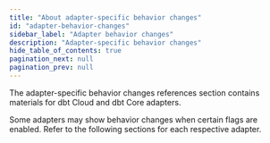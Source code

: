 ```yaml
---
title: "About adapter-specific behavior changes"
id: "adapter-behavior-changes"
sidebar_label: "Adapter behavior changes"
description: "Adapter-specific behavior changes"
hide_table_of_contents: true
pagination_next: null
pagination_prev: null
---
```


The adapter-specific behavior changes references section contains materials for dbt Cloud and dbt Core adapters.

Some adapters may show behavior changes when certain flags are enabled. Refer to the following sections for each respective adapter.


<div className="grid--3-col">

<Card
    title="Redshift"
    body="Behavior changes for the Amazon Redshift adapter."
    link="reference/global-configs/redshift-changes"
    icon="redshift"/>

</div>